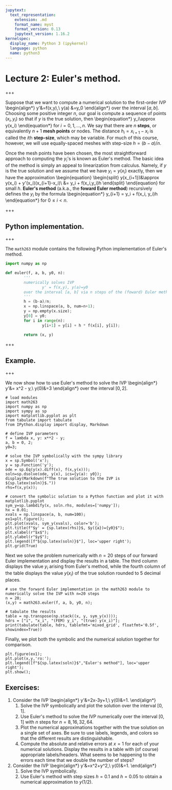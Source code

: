 ```yaml
---
jupytext:
  text_representation:
    extension: .md
    format_name: myst
    format_version: 0.13
    jupytext_version: 1.16.2
kernelspec:
  display_name: Python 3 (ipykernel)
  language: python
  name: python3
---
```


   # Lecture 2: Euler's method.

+++

Suppose that we want to compute a numerical solution to the first-order IVP
\begin{align*}
y'&=f(x,y),\\
y(a) &=y_0
\end{align*}
over the interval $[a,b]$.
Choosing some positive integer $n$, our goal is compute a sequence of points $(x_i,y_i)$ so that if $y$ is the true solution, then
\begin{equation*}
y_i\approx y(x_i)
\end{equation*}
for $i = 0,1,\dots, n$.
We say that there are $n$ **steps**, or equivalently $n+1$ **mesh points** or nodes.
The distance $h_i=x_{i+1}-x_i$ is called the $i$th **step-size**, which may be variable.
For much of this course, however, we will use equally-spaced meshes with step-size $h=(b-a)/n$.

Once the mesh points have been chosen, the most straightforward approach to computing the $y_i$'s is known as Euler's method.
The basic idea of the method is simply an appeal to linearization from calculus.
Namely, if $y$ is the true solution and we assume that we have $y_i=y(x_i)$ exactly, then we have the approximation
\begin{equation}
\begin{split}
y(x_{i+1})&\approx y(x_i) + y'(x_i)(x_{i+1}-x_i)\\
&= y_i + f(x_i,y_i)h
\end{split}
\end{equation}
for small $h$.
**Euler's method** (a.k.a., the **foward Euler method**) recursively defines the $y_i$ by the formula
\begin{equation*}
y_{i+1} = y_i + f(x_i, y_i)h
\end{equation*}
for $0\le i< n$.

+++

## Python implementation.

+++

The `math263` module contains the following Python implementation of Euler's method.
```python
import numpy as np

def euler(f, a, b, y0, n):
        '''
        numerically solves IVP
                y' = f(x,y), y(a)=y0
        over the interval [a, b] via n steps of the (foward) Euler method 
        '''
        h = (b-a)/n;
        x = np.linspace(a, b, num=n+1);
        y = np.empty(x.size);
        y[0] = y0;
        for i in range(n):
                y[i+1] = y[i] + h * f(x[i], y[i]);

        return (x, y)
```

+++

## Example.

+++

We now show how to use Euler's method to solve the IVP
\begin{align*}
y'&= x^2 - y,\\
y(0)&=3
\end{align*}
over the interval $[0, 2]$.

```{code-cell} ipython3
# load modules
import math263
import numpy as np
import sympy as sp
import matplotlib.pyplot as plt
from tabulate import tabulate
from IPython.display import display, Markdown

# define IVP parameters
f = lambda x, y: x**2 - y;
a, b = 0, 2;
y0=3;

# solve the IVP symbolically with the sympy library
x = sp.Symbol('x');
y = sp.Function('y');
ode = sp.Eq(y(x).diff(x), f(x,y(x)));
soln=sp.dsolve(ode, y(x), ics={y(a): y0}); 
display(Markdown(f"The true solution to the IVP is ${sp.latex(soln)}$."))
rhs=f(x,y(x));

# convert the symbolic solution to a Python function and plot it with matplotlib.pyplot
sym_y=sp.lambdify(x, soln.rhs, modules=['numpy']); 
hx = 0.01;
xvals = np.linspace(a, b, num=100);
ex1=plt.figure();
plt.plot(xvals, sym_y(xvals), color='b');
plt.title(f"$y' = {sp.latex(rhs)}$, $y({a})={y0}$");
plt.xlabel(r"$x$");
plt.ylabel(r"$y$");
plt.legend([f"${sp.latex(soln)}$"], loc='upper right');
plt.grid(True)
```

Next we solve the problem numerically with $n=20$ steps of our forward Euler implementation and display the results in a table.  The third column displays the value $y_i$ arising from Euler's method, while the fourth column of the table displays the value $y(x_i)$ of the true solution rounded to 5 decimal places.

```{code-cell} ipython3
# use the forward Euler implementation in the math263 module to numerically solve the IVP with n=20 steps
n = 20;
(x,y) = math263.euler(f, a, b, y0, n);

# tabulate the results
table = np.transpose(np.stack((x, y, sym_y(x))));
hdrs = ["i", "x_i", "(FEM) y_i", "(true) y(x_i)"];
print(tabulate(table, hdrs, tablefmt='mixed_grid', floatfmt='0.5f', showindex=True))
```

Finally, we plot both the symbolic and the numerical solution together for comparison.

```{code-cell} ipython3
plt.figure(ex1);
plt.plot(x,y,'ro:');
plt.legend([f"${sp.latex(soln)}$","Euler's method"], loc='upper right');
plt.show();
```

## Exercises:

1. Consider the IVP 
\begin{align*}
y'&=2x-3y+1,\\ y(0)&=1.
\end{align*}
    1. Solve the IVP symbolically and plot the solution over the interval $[0,1]$.
    1. Use Euler's method to solve the IVP numerically over the interval $[0, 1]$ with $n$ steps for $n = 8, 16, 32, 64$. 
    1. Plot the numerical approximations together with the true solution on a single set of axes. Be sure to use labels, legends, and colors so that the different results are distinguishable.
    1. Compute the absolute and relative errors at $x = 1$ for each of your numerical solutions.  Display the results in a table with (of course) appropriate labels/headers. What seems to be happening to the errors each time that we double the number of steps?
1. Consider the IVP 
\begin{align*}
y'&=x^2+y^2,\\
y(0)&=1.
\end{align*}
    1. Solve the IVP symbolically.  
    1. Use Euler's method with step sizes $h = 0.1$ and $h = 0.05$ to obtain a numerical approximation to $y(1/2)$.
